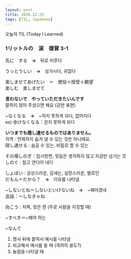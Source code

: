 ```yaml
---
layout: post
title: 2020.12.29
tags: [TIL, Japanese]
---
```


오늘자 TIL (Today I Learned)
### 1リットルの　涙　復習  3-1

先に　する　**→**　뒤로 미루다

うっとうしい　**→**　성가시다, 귀찮다

楽しませてあげたい　＝　使役＋授受＋願望  
楽しむ　楽しませて

**言わないで　やっていただきたいんです**  
말하지 않아 주셨으면 해요 (강한 표현)

~なくなる　**→**　~하지 못하게 되다, 없어지다  
ex) 歩けなくなる：걷지 못하게 되다

**いつまでも隠し通せるものではありません。**  
직역 : 언제까지 숨겨 낼 수 있는 것은 아니에요.  
隠し通せる : 숨길 수 있는, 비밀로 할 수 있는

その場しのぎ：임시방편, 뒷일은 생각하지 않고 지금만 넘기는 것  
しのぐ : 참고 견디어 내다

しょぼい : 궁상스러운, 김새는, 실망스러운, 별로인  
だもん＝だから？　**→**　이유를 나타냄

~しないとね＝しないといけないね　**→**　~해야겠네  
会話：～しなきゃね

向こう : 저쪽, 맞은 편 (주로 사람을 지칭할 때)

~すべき＝~해야 하는

~なんて  
1. 명사 뒤에 붙여서 예시를 나타냄
2. 비교해서 예시를 들 때 (격려의 용도?)
2. 놀람을 나타낼 때